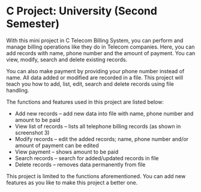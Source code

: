 # C Project: University (Second Semester)

With this mini project in C Telecom Billing System, you can perform and manage
billing operations like they do in Telecom companies. Here, you can add records
with name, phone number and the amount of payment. You can view, modify, search
and delete existing records. 

You can also make payment by providing your phone
number instead of name. All data added or modified are recorded in a file. This
project will teach you how to add, list, edit, search and delete records using file
handling.

The functions and features used in this project are listed below:
* Add new records – add new data into file with name, phone number and
amount to be paid
* View list of records – lists all telephone billing records (as shown in
screenshot 3)
* Modify records – edit the added records; name, phone number and/or
amount of payment can be edited
* View payment – shows amount to be paid
* Search records – search for added/updated records in file
* Delete records – removes data permanently from file

This project is limited to the functions aforementioned. You can add new features as you like to make this project a better one.

